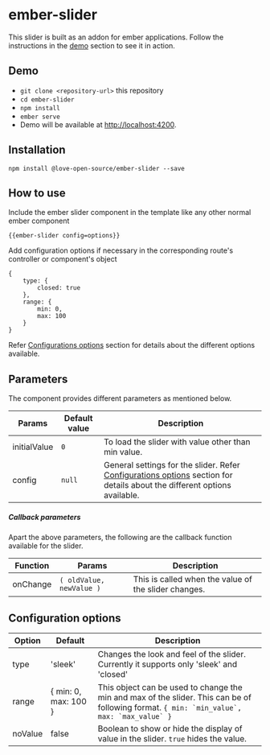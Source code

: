 # ember-slider

This slider is built as an addon for ember applications. Follow the instructions in the [demo](/#demo) section to see it in action.

## Demo

* `git clone <repository-url>` this repository
* `cd ember-slider`
* `npm install`
* `ember serve`
* Demo will be available at [http://localhost:4200](http://localhost:4200).

## Installation
```
npm install @love-open-source/ember-slider --save
```
## How to use
Include the ember slider component in the template like any other normal ember component
```
{{ember-slider config=options}}
```
Add configuration options if necessary in the corresponding route's controller or component's object
```
{
    type: {
        closed: true
    },
    range: {
        min: 0,
        max: 100
    }
}
```
Refer [Configurations options](/#configuration-options) section for details about the different options available.

## Parameters

The component provides different parameters as mentioned below.

| Params | Default value | Description |
| --- | --- | --- |
| initialValue | ```0``` | To load the slider with value other than min value. |
| config | ```null``` | General settings for the slider. Refer [Configurations options](/#configuration-options) section for details about the different options available. |

##### Callback parameters

Apart the above parameters, the following are the callback function available for the slider.

| Function | Params | Description |
| --- | --- | --- |
| onChange | ```( oldValue, newValue )``` | This is called when the value of the slider changes. |

## Configuration options

| Option | Default | Description |
| --- | --- | --- |
| type | 'sleek' | Changes the look and feel of the slider. Currently it supports only 'sleek' and 'closed' |
| range | { min: 0, max: 100 } | This object can be used to change the min and max of the slider. This can be of following format. ```{ min: `min_value`, max: `max_value` }``` |
| noValue | false | Boolean to show or hide the display of value in the slider. ```true``` hides the value. |